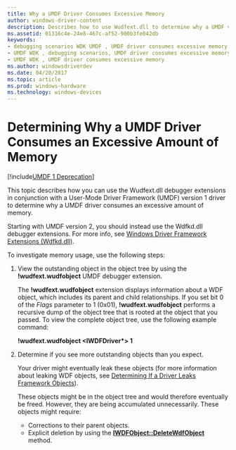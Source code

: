 ```yaml
---
title: Why a UMDF Driver Consumes Excessive Memory
author: windows-driver-content
description: Describes how to use Wudfext.dll to determine why a UMDF version 1 driver consumes an excessive amount of memory.
ms.assetid: 01316c4e-24e8-467c-af52-900b3fe042db
keywords:
- debugging scenarios WDK UMDF , UMDF driver consumes excessive memory
- UMDF WDK , debugging scenarios, UMDF driver consumes excessive memory
- UMDF WDK , UMDF driver consumes excessive memory
ms.author: windowsdriverdev
ms.date: 04/20/2017
ms.topic: article
ms.prod: windows-hardware
ms.technology: windows-devices
---
```


# Determining Why a UMDF Driver Consumes an Excessive Amount of Memory

[!include[UMDF 1 Deprecation](../umdf-1-deprecation.md)]

This topic describes how you can use the Wudfext.dll debugger extensions in conjunction with a User-Mode Driver Framework (UMDF) version 1 driver to determine why a UMDF driver consumes an excessive amount of memory.

Starting with UMDF version 2, you should instead use the Wdfkd.dll debugger extensions. For more info, see [Windows Driver Framework Extensions (Wdfkd.dll)](https://msdn.microsoft.com/library/windows/hardware/ff551876).

To investigate memory usage, use the following steps:

1.  View the outstanding object in the object tree by using the **!wudfext.wudfobject** UMDF debugger extension.

    The **!wudfext.wudfobject** extension displays information about a WDF object, which includes its parent and child relationships. If you set bit 0 of the *Flags* parameter to 1 (0x01), **!wudfext.wudfobject** performs a recursive dump of the object tree that is rooted at the object that you passed. To view the complete object tree, use the following example command:

    **!wudfext.wudfobject &lt;IWDFDriver\*&gt; 1**

2.  Determine if you see more outstanding objects than you expect.

    Your driver might eventually leak these objects (for more information about leaking WDF objects, see [Determining If a Driver Leaks Framework Objects](determining-if-a-driver-leaks-framework-objects.md)).

    These objects might be in the object tree and would therefore eventually be freed. However, they are being accumulated unnecessarily. These objects might require:

    -   Corrections to their parent objects.
    -   Explicit deletion by using the [**IWDFObject::DeleteWdfObject**](https://msdn.microsoft.com/library/windows/hardware/ff560210) method.

 

 





